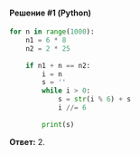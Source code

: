 #### Решение #1 (Python)
```python
for n in range(1000):
	n1 = 6 * 8
	n2 = 2 * 25
	
	if n1 + n == n2:
		i = n
		s = ''
		while i > 0:
			s = str(i % 6) + s
			i //= 6
		
		print(s)
```
**Ответ:** 2.
